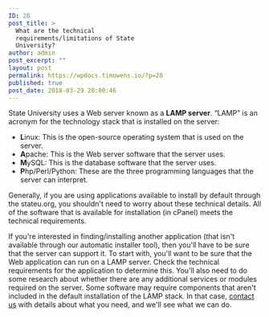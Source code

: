 ```yaml
---
ID: 28
post_title: >
  What are the technical
  requirements/limitations of State
  University?
author: admin
post_excerpt: ""
layout: post
permalink: https://wpdocs.timowens.io/?p=28
published: true
post_date: 2018-03-29 20:00:46
---
```

State University uses a Web server known as a <strong>LAMP server</strong>. “LAMP” is an acronym for the technology stack that is installed on the server:
<ul>
 	<li class="level1">
<div class="li"><strong>L</strong>inux: This is the open-source operating system that is used on the server.</div></li>
 	<li class="level1">
<div class="li"><strong>A</strong>pache: This is the Web server software that the server uses.</div></li>
 	<li class="level1">
<div class="li"><strong>M</strong>ySQL: This is the database software that the server uses.</div></li>
 	<li class="level1">
<div class="li"><strong>P</strong>hp/Perl/Python: These are the three programming languages that the server can interpret.</div></li>
</ul>
Generally, if you are using applications available to install by default through the stateu.org, you shouldn't need to worry about these technical details. All of the software that is available for installation (in cPanel) meets the technical requirements.

If you're interested in finding/installing another application (that isn't available through our automatic installer tool), then you'll have to be sure that the server can support it. To start with, you'll want to be sure that the Web application can run on a LAMP server. Check the technical requirements for the application to determine this. You'll also need to do some research about whether there are any additional services or modules required on the server. Some software may require components that aren't included in the default installation of the LAMP stack. In that case, <a href="mailto:support@reclaimhosting.com" target="_blank" rel="noopener noreferrer">contact us</a> with details about what you need, and we'll see what we can do.